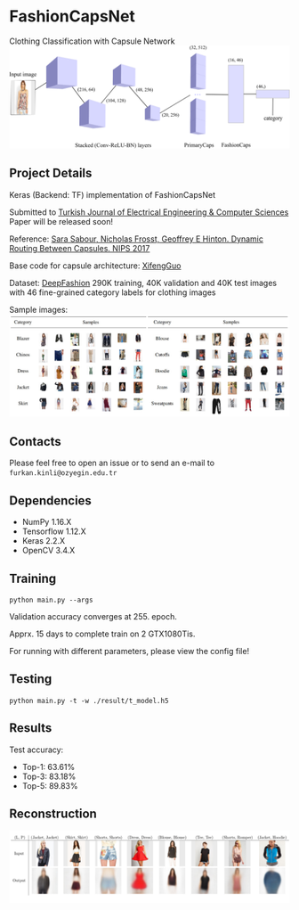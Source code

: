 # FashionCapsNet
Clothing Classification with Capsule Network
![](imgs/model.png)

## Project Details
Keras (Backend: TF) implementation of FashionCapsNet

Submitted to [Turkish Journal of Electrical Engineering & Computer Sciences](https://journals.tubitak.gov.tr/elektrik/index.htm)
Paper will be released soon!

Reference:
[Sara Sabour, Nicholas Frosst, Geoffrey E Hinton. Dynamic Routing Between Capsules. NIPS 2017](https://arxiv.org/abs/1710.09829)

Base code for capsule architecture:
[XifengGuo](https://github.com/XifengGuo/CapsNet-Keras)

Dataset: [DeepFashion](http://mmlab.ie.cuhk.edu.hk/projects/DeepFashion.html) 
290K training, 40K validation and 40K test images with 46 fine-grained category labels for clothing images

Sample images:
![](imgs/deepfashion.jpg)

## Contacts
Please feel free to open an issue or to send an e-mail to `furkan.kinli@ozyegin.edu.tr`

## Dependencies
* NumPy 1.16.X
* Tensorflow 1.12.X
* Keras 2.2.X
* OpenCV 3.4.X

## Training
```
python main.py --args
```

Validation accuracy converges at 255. epoch.

Apprx. 15 days to complete train on 2 GTX1080Tis.

For running with different parameters, please view the config file!

## Testing
```
python main.py -t -w ./result/t_model.h5
```

## Results
Test accuracy:
* Top-1: 63.61%
* Top-3: 83.18%
* Top-5: 89.83%

## Reconstruction
![](imgs/recons.png)
